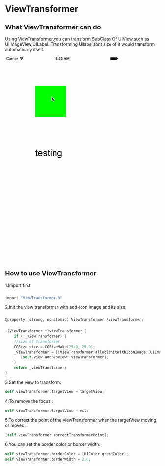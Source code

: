 ViewTransformer
===================================  

What ViewTransformer can do
-----------------------------------
Using ViewTransformer,you can transform SubClass Of UIView,such as UIImageView,UILabel.
Transforming UIlabel,font size of it would transform automatically itself.

![](https://github.com/scutWolf/ViewTransformer/blob/master/ViewTransformerDemo/demo.gif)

How to use ViewTransformer
-----------------------------------

1.Import first
###
```objective-c
import "ViewTransformer.h"
```

2.Init the view transformer with add-icon image and its size 
###
    @property (strong, nonatomic) ViewTransformer *viewTransformer;
###

```objective-c
-(ViewTransformer *)viewTransformer {
    if (!_viewTransformer) {
    //size of transformer
    CGSize size = CGSizeMake(25.0, 25.0);
    _viewTransformer = [[ViewTransformer alloc]initWithIconImage:[UIImage imageNamed:@"addIcon"] size:size];
       [self.view addSubview:_viewTransformer];
    }
    return _viewTransformer;
}
```

3.Set the view to transform:
```objective-c
self.viewTransformer.targetView = targetView;
```

4.To remove the focus :
```objective-c
self.viewTransformer.targetView = nil;
```

5.To correct the point of the viewTransformer when the targetView moving or moved:
```objective-c
[self.viewTransformer correctTransformerPoint];
```

6.You can set the border color or border width:
```objective-c
self.viewTransformer.borderColor = [UIColor greenColor];
self.viewTransformer.borderWidth = 2.0;
```
